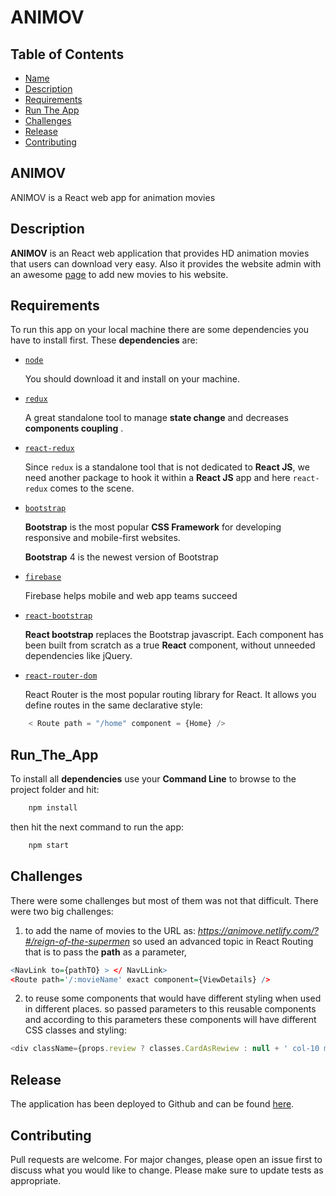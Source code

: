 # ANIMOV

## Table of Contents

* [Name](#ANIMOV)
* [Description](#Description)
* [Requirements](#Requirements)
* [Run The App](#Run_The_App)
* [Challenges](#Challenges)
* [Release](#Release)
* [Contributing](#Contributing)

## ANIMOV

ANIMOV is a React web app for animation movies

## Description

**ANIMOV** is an React web application that provides HD animation movies that users can download very easy. Also it provides the website admin with an awesome [page](https://animove.netlify.com/#/add-movie) to add new movies to his website.

## Requirements

To run this app on your local machine there are some dependencies you have to install first. These **dependencies** are:

* [ ` node ` ](https://nodejs.org/en/)  

    You should download it and install on your machine.

* [ ` redux ` ](https://www.npmjs.com/package/redux)  

    A great standalone tool to manage **state change** and decreases **components coupling** .

* [ ` react-redux ` ](https://www.npmjs.com/package/react-redux)  

    Since ` redux ` 
    is a standalone tool that is not dedicated to **React JS**, we need another package to hook it within a **React JS** app and here ` react-redux ` 
    comes to the scene.

* [ ` bootstrap ` ](https://getbootstrap.com/)  

    **Bootstrap** is the most popular **CSS Framework** for developing responsive and mobile-first websites.

    **Bootstrap** 4 is the newest version of Bootstrap

* [ ` firebase ` ](https://firebase.google.com/)  

    Firebase helps mobile and web app teams succeed

* [ ` react-bootstrap ` ](https://react-bootstrap.github.io/)  

    **React bootstrap** replaces the Bootstrap javascript. Each component has been built from scratch as a true **React** component, without unneeded dependencies like jQuery.

* [ ` react-router-dom ` ](https://www.npmjs.com/package/react-router-dom)

    React Router is the most popular routing library for React. It allows you define routes in the same declarative style:

``` js
    < Route path = "/home" component = {Home} />
```

## Run_The_App

To install all **dependencies** use your **Command Line** to browse to the project folder and hit:

``` bash
    npm install
```
    
then hit the next command to run the app:
``` bash
    npm start 
```

## Challenges

There were some challenges but most of them was not that difficult. There were two big challenges:
1. to add the name of movies to the URL as: *https://animove.netlify.com/?#/reign-of-the-supermen* so used an advanced topic in React Routing that is to pass the **path** as a parameter, 
```r
<NavLink to={pathTO} > </ NavLLink>
<Route path='/:movieName' exact component={ViewDetails} />
```

2. to reuse some components that would have different styling when used in different places. so passed parameters to this reusable components and according to this parameters these components will have different CSS classes and styling: 
``` js
<div className={props.review ? classes.CardAsRewiew : null + ' col-10 mx-auto col-md-4 col-lg-3 pb-5 item-align-center'} >
```

## Release 

The application has been deployed to Github and can be found [here](https://animove.netlify.com/?#/).

## Contributing

Pull requests are welcome. For major changes, please open an issue first to discuss what you would like to change.
Please make sure to update tests as appropriate.

